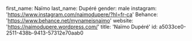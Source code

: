 first_name: Naïmo
last_name: Dupéré
gender: male
instagram: 'https://www.instagram.com/naimodupere/?hl=fr-ca'
Behance: 'https://www.behance.net/mynameisnaimo'
website: 'https://naimodupere.wordpress.com/'
title: 'Naïmo Dupéré'
id: a5033ce0-2511-438b-9413-57312e70aab0
